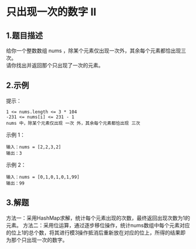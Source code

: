 # 只出现一次的数字 II

## 1.题目描述
给你一个整数数组 nums ，除某个元素仅出现一次外，其余每个元素都恰出现三次。  
请你找出并返回那个只出现了一次的元素。
## 2.示例
提示：
```
1 <= nums.length <= 3 * 104
-231 <= nums[i] <= 231 - 1
nums 中，除某个元素仅出现 一次 外，其余每个元素都恰出现 三次
```
示例 1：
```
输入：nums = [2,2,3,2]
输出：3
```
示例 2：
```
输入：nums = [0,1,0,1,0,1,99]
输出：99
```

## 3.解题
方法一：采用HashMap求解，统计每个元素出现的次数，最终返回出现次数为1的元素。
方法二：采用位运算，通过逐步移位操作，统计nums数组中每个元素对应的位上1的总个数，将其进行模3操作抵消后重新放在对应的位上，所得的结果即为那个只出现一次的数字。